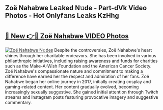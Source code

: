 ## Zoë Nahabwe Le𝚊ked N𝚞de - Part-dVk Video Photos - Hot Onlyf𝚊ns Le𝚊ks KzHhg

# <h2><a href="http://ac1654.deff.icu/?id=Zo%c3%ab+Nahabwe">🔗 New 👉🔴 Zoë Nahabwe VIDEO Photos</a></h2>

[![Zoë Nahabwe N𝚞des](https://i.imgur.com/rIISA9y.gif)](http://ac1654.deff.icu/?id=Zo%c3%ab+Nahabwe)
Despite the controversies, Zoë Nahabwe's heart shines through her charitable endeavors. She has been involved in various philanthropic initiatives, including raising awareness and funds for charities such as the Make-A-Wish Foundation and the American Cancer Society. Zoë Nahabwe's compassionate nature and commitment to making a difference have earned her the respect and admiration of her fans. Zoë Nahabwe began her online journey in 2017, initially creating cosplay and gaming-related content. Her content gradually evolved, becoming increasingly sexually suggestive. She gained initial attention through Twitch streams and Instagram posts featuring provocative imagery and suggestive commentary.
